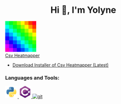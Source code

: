 <!--
**yoririn/yoririn** is a ✨ _special_ ✨ repository because its `README.md` (this file) appears on your GitHub profile.

Here are some ideas to get you started:

- 🔭 I’m currently working on ...
- 🌱 I’m currently learning ...
- 👯 I’m looking to collaborate on ...
- 🤔 I’m looking for help with ...
- 💬 Ask me about ...
- 📫 How to reach me: ...
- 😄 Pronouns: ...
- ⚡ Fun fact: ...
-->
<h1 align="center">Hi 👋, I'm Yolyne</h1>
<!-- <h3 align="left">Connect with me:</h3>
<p align="left">
</p> -->

<!-- <a href="https://yoririn-csv-heatmapper-streamlit-streamlit-app-pkxxbp.streamlitapp.com/" target="_blank" rel="noreferrer"> 
  <img src="https://github.com/Yolyne/Csv-Heatmapper/blob/main/imgs/icon.png?raw=true" alt="CsvHeatmapper (Streamlit web app)"/ width="100">
  <div>CsvHeatmapper (Streamlit web app)</div>
</a> -->
<a href="https://github.com/Yolyne/Csv-Heatmapper" target="_blank" rel="noreferrer"> 
  <img src="https://github.com/Yolyne/Csv-Heatmapper/blob/main/imgs/icon.png?raw=true" alt="CsvHeatmapper"/ width="100">
  <div>Csv Heatmapper</div>
</a>
<ul>
 <li>
  <a href="https://github.com/Yolyne/Csv-Heatmapper/releases/latest" target="_blank" rel="noreferrer"> 
    <div>Download Installer of Csv Heatmapper (Latest)</div>
  </a>
 </li>
</ul>

<h3 align="left">Languages and Tools:</h3>
<p align="left"> 
  <a href="https://www.python.org" target="_blank" rel="noreferrer"> <img src="https://raw.githubusercontent.com/devicons/devicon/master/icons/python/python-original.svg" alt="python" width="40" height="40"/> </a>
  <a href="https://www.w3schools.com/cs/" target="_blank" rel="noreferrer"> <img src="https://raw.githubusercontent.com/devicons/devicon/master/icons/csharp/csharp-original.svg" alt="csharp" width="40" height="40"/> </a>
  <a href="https://git-scm.com/" target="_blank" rel="noreferrer"> <img src="https://www.vectorlogo.zone/logos/git-scm/git-scm-icon.svg" alt="git" width="40" height="40"/> </a>
</p>
